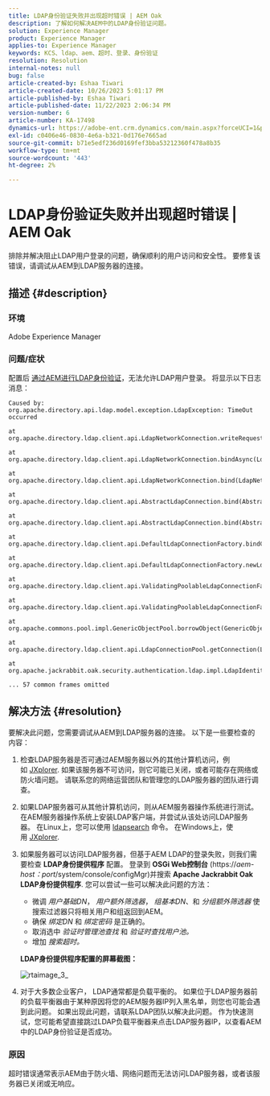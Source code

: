 ```yaml
---
title: LDAP身份验证失败并出现超时错误 | AEM Oak
description: 了解如何解决AEM中的LDAP身份验证问题。
solution: Experience Manager
product: Experience Manager
applies-to: Experience Manager
keywords: KCS、ldap、aem、超时、登录、身份验证
resolution: Resolution
internal-notes: null
bug: false
article-created-by: Eshaa Tiwari
article-created-date: 10/26/2023 5:01:17 PM
article-published-by: Eshaa Tiwari
article-published-date: 11/22/2023 2:06:34 PM
version-number: 6
article-number: KA-17498
dynamics-url: https://adobe-ent.crm.dynamics.com/main.aspx?forceUCI=1&pagetype=entityrecord&etn=knowledgearticle&id=ab0c6943-2174-ee11-9ae7-6045bd0063aa
exl-id: c0406e46-0830-4e6a-b321-0d176e7665ad
source-git-commit: b71e5edf236d0169fef3bba53212360f478a8b35
workflow-type: tm+mt
source-wordcount: '443'
ht-degree: 2%

---
```


# LDAP身份验证失败并出现超时错误 | AEM Oak


排除并解决阻止LDAP用户登录的问题，确保顺利的用户访问和安全性。 要修复该错误，请调试从AEM到LDAP服务器的连接。

## 描述 {#description}


### <b>环境</b>

Adobe Experience Manager



### <b>问题/症状</b>

配置后 [通过AEM进行LDAP身份验证](https://experienceleague.adobe.com/docs/experience-manager-65/administering/security/ldap-config.html?lang=en)，无法允许LDAP用户登录。 将显示以下日志消息：


```
Caused by: org.apache.directory.api.ldap.model.exception.LdapException: TimeOut occurred

at org.apache.directory.ldap.client.api.LdapNetworkConnection.writeRequest(LdapNetworkConnection.java:4106)

at org.apache.directory.ldap.client.api.LdapNetworkConnection.bindAsync(LdapNetworkConnection.java:1290)

at org.apache.directory.ldap.client.api.LdapNetworkConnection.bind(LdapNetworkConnection.java:1188)

at org.apache.directory.ldap.client.api.AbstractLdapConnection.bind(AbstractLdapConnection.java:127)

at org.apache.directory.ldap.client.api.AbstractLdapConnection.bind(AbstractLdapConnection.java:112)

at org.apache.directory.ldap.client.api.DefaultLdapConnectionFactory.bindConnection(DefaultLdapConnectionFactory.java:64)

at org.apache.directory.ldap.client.api.DefaultLdapConnectionFactory.newLdapConnection(DefaultLdapConnectionFactory.java:107)

at org.apache.directory.ldap.client.api.ValidatingPoolableLdapConnectionFactory.makeObject(ValidatingPoolableLdapConnectionFactory.java:133)

at org.apache.directory.ldap.client.api.ValidatingPoolableLdapConnectionFactory.makeObject(ValidatingPoolableLdapConnectionFactory.java:59)

at org.apache.commons.pool.impl.GenericObjectPool.borrowObject(GenericObjectPool.java:1188)

at org.apache.directory.ldap.client.api.LdapConnectionPool.getConnection(LdapConnectionPool.java:123)

at org.apache.jackrabbit.oak.security.authentication.ldap.impl.LdapIdentityProvider.connect(LdapIdentityProvider.java:771)

... 57 common frames omitted
```



## 解决方法 {#resolution}


要解决此问题，您需要调试从AEM到LDAP服务器的连接。 以下是一些要检查的内容：

1. 检查LDAP服务器是否可通过AEM服务器以外的其他计算机访问，例如 [JXplorer](https://jxplorer.org/). 如果该服务器不可访问，则它可能已关闭，或者可能存在网络或防火墙问题。 请联系您的网络运营团队和管理您的LDAP服务器的团队进行调查。
2. 如果LDAP服务器可从其他计算机访问，则从AEM服务器操作系统进行测试。 在AEM服务器操作系统上安装LDAP客户端，并尝试从该处访问LDAP服务器。 在Linux上，您可以使用 [ldapsearch](https://access.redhat.com/documentation/en-us/red_hat_directory_server/11/html/administration_guide/examples-of-common-ldapsearches) 命令。 在Windows上，使用 [JXplorer](https://jxplorer.org/).
3. 如果服务器可以访问LDAP服务器，但基于AEM LDAP的登录失败，则我们需要检查 <b>LDAP身份提供程序</b> 配置。 登录到 <b>OSGi Web控制台</b> (https://*aem-host：port*/system/console/configMgr)并搜索 <b>Apache Jackrabbit Oak LDAP身份提供程序</b>. 您可以尝试一些可以解决此问题的方法：

   - 微调 *用户基础DN*， *用户额外筛选器*， *组基本DN*、和 *分组额外筛选器* 使搜索过滤器只将相关用户和组返回到AEM。
   - 确保 *绑定DN* 和 *绑定密码* 是正确的。
   - 取消选中 *验证时管理池查找* 和 *验证时查找用户池。*
   - 增加 *搜索超时。*

   <b>LDAP身份提供程序配置的屏幕截图：</b>


   ![rtaimage_3_](https://helpx.adobe.com/content/dam/help/en/experience-manager/kb/LDAP-error/jcr%3acontent/main-pars/image/rtaimage_3_.png "rtaimage_3_")
4. 对于大多数企业客户， LDAP通常都是负载平衡的。 如果位于LDAP服务器前的负载平衡器由于某种原因将您的AEM服务器IP列入黑名单，则您也可能会遇到此问题。 如果出现此问题，请联系LDAP团队以解决此问题。 作为快速测试，您可能希望直接跳过LDAP负载平衡器来点击LDAP服务器IP，以查看AEM中的LDAP身份验证是否成功。


### <b>原因</b>

超时错误通常表示AEM由于防火墙、网络问题而无法访问LDAP服务器，或者该服务器已关闭或无响应。
